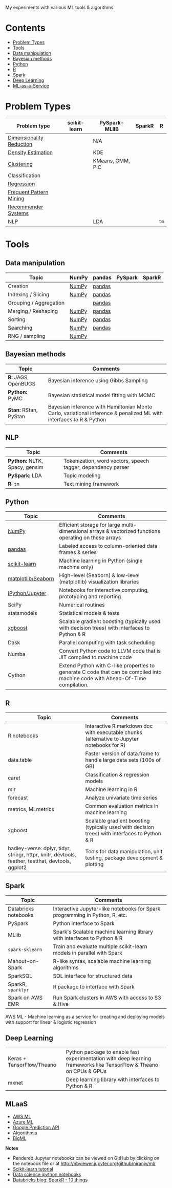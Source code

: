 My experiments with various ML tools & algorithms

# Contents

* [Problem Types](#problem-types)
* [Tools](#tools)
 * [Data manipulation](#data-manipulation)
 * [Bayesian methods](#bayesian-methods)
 * [Python](#python)
 * [R](#r)
 * [Spark](#spark)
 * [Deep Learning](#deep-learning)
 * [ML-as-a-Service](#mlaas)

# Problem Types
| Problem type | scikit-learn | PySpark-MLlIB | SparkR | R |
| ----- | ----- | ----- | ----- | ----- |
| [Dimensionality Reduction](dimensionality-reduction) | | N/A| | |
| [Density Estimation](density-estimation) | | KDE | | |
| [Clustering](clustering) | | KMeans, GMM, PIC| | |
| Classification | | | | |
| [Regression](regression) | | | | |
| [Frequent Pattern Mining](association-rules) | | | | |
| [Recommender Systems](recommender-systems) | | | | |
| NLP | | LDA | | `tm` |


# Tools

## Data manipulation
| Topic | NumPy | pandas | PySpark | SparkR |
| ----- | ----- | ----- | ----- | ----- |
| Creation | [NumPy](numpy/numpy-array-creation.ipynb)  | [pandas](pandas-series-dataframe-creation.ipynb) |  |  |
| Indexing / Slicing | [NumPy](numpy-indexing-slicing.ipynb) | [pandas](pandas-indexing.ipynb) |  |  |
| Grouping / Aggregation | | [pandas](pandas-grouping-aggregation.ipynb) |  |  |
| Merging / Reshaping | [NumPy](numpy-reshaping.ipynb) | [pandas](pandas-merging-reshaping.ipynb) |  |  |
| Sorting | [NumPy](numpy-sorting.ipynb) | [pandas](pandas-sorting.ipynb) |  |  |
| Searching | [NumPy](numpy-search.ipynb) | [pandas]() |  |  |
| RNG / sampling | [NumPy](numpy-random.ipynb) |  |  |  |

## Bayesian methods
| Topic | Comments |
| ----- | ----- |
| **R:** JAGS, OpenBUGS | Bayesian inference using Gibbs Sampling |
| **Python:** PyMC | Bayesian statistical model fitting with MCMC |
| **Stan:** RStan, PyStan | Bayesian inference with Hamiltonian Monte Carlo, variational inference & penalized ML with interfaces to R & Python |

## NLP
| Topic | Comments |
| ----- | ----- |
| **Python:** NLTK, Spacy, gensim | Tokenization, word vectors, speech tagger, dependency parser |
| **PySpark:** LDA | Topic modeling |
| **R:** `tm` | Text mining framework |

## Python
| Topic | Comments |
| ----- | ----- |
| [NumPy](numpy/) | Efficient storage for large multi-dimensional arrays & vectorized functions operating on these arrays |
| [pandas](pandas/) | Labeled access to column-oriented data frames & series |
| [scikit-learn](scikit-learn/) | Machine learning in Python (single machine only) |
| [matplotlib/Seaborn](#matplotlib-seaborn-notes.ipynb) | High-level (Seaborn) & low-level (matplotlib) visualization libraries |
| [iPython/Jupyter](jupyter-notes.ipynb) | Notebooks for interactive computing, prototyping and reporting |
| SciPy | Numerical routines |
| statsmodels | Statistical models & tests |
| [xgboost](xgboost/) | Scalable gradient boosting (typically used with decision trees) with interfaces to Python & R |
| Dask | Parallel computing with task scheduling |
| Numba | Convert Python code to LLVM code that is JIT compiled to machine code |
| Cython | Extend Python with C-like properties to generate C code that can be compiled into machine code with Ahead-Of-Time compilation. |

## R

| Topic | Comments |
| ----- | ----- |
| R notebooks | Interactive R markdown doc with executable chunks (alternative to Jupyter notebooks for R) |
| data.table | Faster version of data.frame to handle large data sets (100s of GB) |
| caret | Classification & regression models |
| mlr | Machine learning in R  |
| forecast | Analyze univariate time series |
| metrics, MLmetrics | Common evaluation metrics in machine learning  |
| xgboost | Scalable gradient boosting (typically used with decision trees) with interfaces to Python & R |
| hadley-verse: dplyr, tidyr, stringr, httpr, knitr, devtools, feather, testthat, devtools, ggplot2 | Tools for data manipulation, unit testing, package development & plotting |

## Spark

| Topic | Comments |
| ----- | ----- |
| Databricks notebooks | Interactive Jupyter-like notebooks for Spark programming in Python, R, etc. |
| PySpark | Python interface to Spark |
| MLlib | Spark's Scalable machine learning library with interfaces to Python & R |
| `spark-sklearn` | Train and evaluate multiple scikit-learn models in parallel with Spark |
| Mahout-on-Spark | R-like syntax, scalable machine learning algorithms |
| SparkSQL | SQL interface for structured data |
| SparkR, `sparklyr` | R package to interface with Spark |
| Spark on AWS EMR | Run Spark clusters in AWS with access to S3 & Hive |

AWS ML - Machine learning as a service for creating and deploying models with support for linear & logistic regression

## Deep Learning

| | |
| ----- | ----- |
| Keras + TensorFlow/Theano  | Python package to enable fast experimentation with deep learning frameworks like TensorFlow & Theano on CPUs & GPUs |
| mxnet | Deep learning library with interfaces to Python & R |

## MLaaS
* [AWS ML](https://aws.amazon.com/machine-learning/)
* [Azure ML](https://azure.microsoft.com/en-us/services/machine-learning/)
* [Google Prediction API](https://cloud.google.com/prediction/)
* [Algorithmia](https://algorithmia.com/)
* [BigML](https://bigml.com/)


**Notes**
* Rendered Jupyter notebooks can be viewed on GitHub by clicking on the notebook file or at http://nbviewer.jupyter.org/github/niranjv/ml/
* [Scikit-learn tutorial](http://nbviewer.jupyter.org/github/jakevdp/sklearn_tutorial/blob/master/notebooks/Index.ipynb)
* [Data science ipython notebooks](https://github.com/donnemartin/data-science-ipython-notebooks)
* [Databricks blog: SparkR - 10 things](https://databricks-prod-cloudfront.cloud.databricks.com/public/4027ec902e239c93eaaa8714f173bcfc/8599738367597028/1792412399382575/3601578643761083/latest.html?utm_campaign=Open%20Source&utm_source=Databricks%20Blog)
